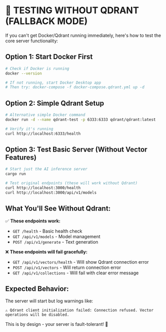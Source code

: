 # 🧪 **TESTING WITHOUT QDRANT (FALLBACK MODE)**

If you can't get Docker/Qdrant running immediately, here's how to test the core server functionality:

## **Option 1: Start Docker First**
```bash
# Check if Docker is running
docker --version

# If not running, start Docker Desktop app
# Then try: docker-compose -f docker-compose.qdrant.yml up -d
```

## **Option 2: Simple Qdrant Setup**
```bash
# Alternative simple Docker command
docker run -d --name qdrant-test -p 6333:6333 qdrant/qdrant:latest

# Verify it's running
curl http://localhost:6333/health
```

## **Option 3: Test Basic Server (Without Vector Features)**
```bash
# Start just the AI inference server
cargo run

# Test original endpoints (these will work without Qdrant)
curl http://localhost:3000/health
curl http://localhost:3000/api/v1/models
```

## **What You'll See Without Qdrant:**

✅ **These endpoints work:**
- `GET /health` - Basic health check
- `GET /api/v1/models` - Model management
- `POST /api/v1/generate` - Text generation

❌ **These endpoints will fail gracefully:**
- `GET /api/v1/vectors/health` - Will show Qdrant connection error
- `POST /api/v1/vectors` - Will return connection error
- `GET /api/v1/collections` - Will fail with clear error message

## **Expected Behavior:**
The server will start but log warnings like:
```
⚠️ Qdrant client initialization failed: Connection refused. Vector operations will be disabled.
```

This is by design - your server is fault-tolerant! 🎯